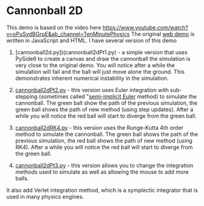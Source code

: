 # Cannonball 2D

This demo is based on the video here https://www.youtube.com/watch?v=oPuSvdBGrpE&ab_channel=TenMinutePhysics The original [web demo](https://matthias-research.github.io/pages/tenMinutePhysics/01-cannonball2d.html) is written in JavaScript and HTML. I have several version of this demo

1. [cannonball2d.py])(cannonball2dPt1.py) - a simple version that uses PySide6 to create a canvas and draw the cannonball the simulation is very close to the original demo. You will notice after a while the simulation will fail and the ball will just move alone the ground. This demonstrates inherent numerical instability in the simulation.

2. [cannonball2dPt2.py](cannonball2dPt2.py) - this version uses Euler integration with sub-stepping (sometimes called "[semi-implicit Euler](https://gafferongames.com/post/integration_basics/) method) to simulate the cannonball. The green ball show the path of the previous simulation, the green ball shows the path of new method (using step updates). After a while you will notice the red ball will start to diverge from the green ball.

3. [cannonball2dRK4.py](cannonball2dRK4.py) - this version uses the Runge-Kutta 4th order method to simulate the cannonball. The green ball shows the path of the previous simulation, the red ball shows the path of new method (using RK4). After a while you will notice the red ball will start to diverge from the green ball.


3. [cannonball2dPt3.py](cannonball2dPt3.py) - this version allows you to change the integration methods used to simulate as well as allowing the mouse to add more balls.

It also add Verlet integration method, which is a symplectic integrator that is used in many physics engines.
